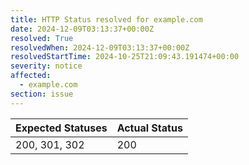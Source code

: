 ```yaml
---
title: HTTP Status resolved for example.com
date: 2024-12-09T03:13:37+00:00Z
resolved: True
resolvedWhen: 2024-12-09T03:13:37+00:00Z
resolvedStartTime: 2024-10-25T21:09:43.191474+00:00
severity: notice
affected:
  - example.com
section: issue
---
```


| Expected Statuses | Actual Status  |
|-------------------|----------------|
| 200, 301, 302 | 200 |
